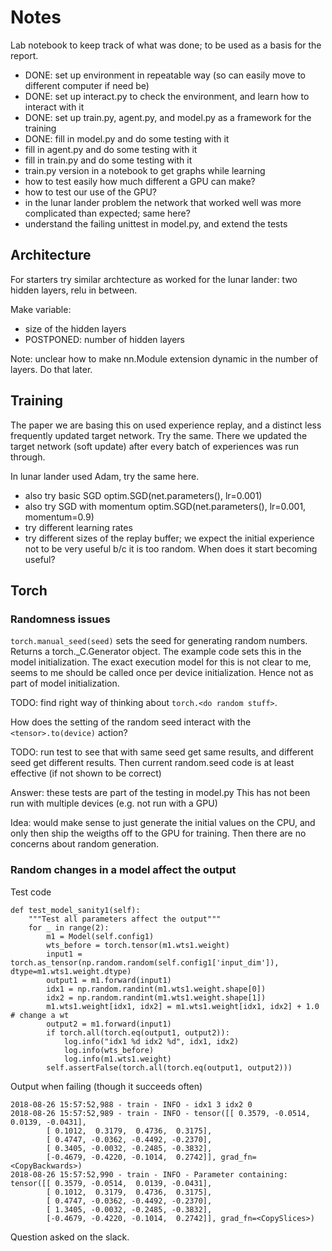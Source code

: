 # Notes

Lab notebook to keep track of what was done; to be used as a basis for the report.

- DONE: set up environment in repeatable way (so can easily move to different computer if need be)
- DONE: set up interact.py to check the environment, and learn how to interact with it
- DONE: set up train.py, agent.py, and model.py as a framework for the training
- DONE: fill in model.py and do some testing with it
- fill in agent.py and do some testing with it
- fill in train.py and do some testing with it
- train.py version in a notebook to get graphs while learning
- how to test easily how much different a GPU can make?
- how to test our use of the GPU?
- in the lunar lander problem the network that worked well was more complicated than expected; same here?
- understand the failing unittest in model.py, and extend the tests

## Architecture

For starters try similar archtecture as worked for the lunar lander: two hidden layers, relu in between.

Make variable:
- size of the hidden layers
- POSTPONED: number of hidden layers

Note: unclear how to make nn.Module extension dynamic in the number of layers.  Do that later.

## Training

The paper we are basing this on used experience replay, and a distinct less frequently updated target network.  Try
the same.  There we updated the target network (soft update) after every batch of experiences was run through.

In lunar lander used Adam, try the same here.

- also try basic SGD optim.SGD(net.parameters(), lr=0.001)
- also try SGD with momentum optim.SGD(net.parameters(), lr=0.001, momentum=0.9)
- try different learning rates
- try different sizes of the replay buffer; we expect the initial experience not to be very useful b/c it is too random.
  When does it start becoming useful?
  
## Torch

### Randomness issues

`torch.manual_seed(seed)` sets the seed for generating random numbers.  Returns a torch._C.Generator object.  The
example code sets this in the model initialization.  The exact execution model for this is not clear to me, seems to me
should be called once per device initialization.  Hence not as part of model initialization.

TODO: find right way of thinking about `torch.<do random stuff>`.

How does the setting of the random seed interact with the `<tensor>.to(device)` action?

TODO: run test to see that with same seed get same results, and different seed get different results.  Then current
random.seed code is at least effective (if not shown to be correct)

Answer: these tests are part of the testing in model.py  This has not been run with multiple devices (e.g. not run
with a GPU)

Idea: would make sense to just generate the initial values on the CPU, and only then ship the weigths off to the GPU
for training.  Then there are no concerns about random generation.

### Random changes in a model affect the output

Test code

    def test_model_sanity1(self):
        """Test all parameters affect the output"""
        for _ in range(2):
            m1 = Model(self.config1)
            wts_before = torch.tensor(m1.wts1.weight)
            input1 = torch.as_tensor(np.random.random(self.config1['input_dim']), dtype=m1.wts1.weight.dtype)
            output1 = m1.forward(input1)
            idx1 = np.random.randint(m1.wts1.weight.shape[0])
            idx2 = np.random.randint(m1.wts1.weight.shape[1])
            m1.wts1.weight[idx1, idx2] = m1.wts1.weight[idx1, idx2] + 1.0   # change a wt
            output2 = m1.forward(input1)
            if torch.all(torch.eq(output1, output2)):
                log.info("idx1 %d idx2 %d", idx1, idx2)
                log.info(wts_before)
                log.info(m1.wts1.weight)
            self.assertFalse(torch.all(torch.eq(output1, output2)))

Output when failing (though it succeeds often)        
            
    2018-08-26 15:57:52,988 - train - INFO - idx1 3 idx2 0
    2018-08-26 15:57:52,989 - train - INFO - tensor([[ 0.3579, -0.0514,  0.0139, -0.0431],
            [ 0.1012,  0.3179,  0.4736,  0.3175],
            [ 0.4747, -0.0362, -0.4492, -0.2370],
            [ 0.3405, -0.0032, -0.2485, -0.3832],
            [-0.4679, -0.4220, -0.1014,  0.2742]], grad_fn=<CopyBackwards>)
    2018-08-26 15:57:52,990 - train - INFO - Parameter containing:
    tensor([[ 0.3579, -0.0514,  0.0139, -0.0431],
            [ 0.1012,  0.3179,  0.4736,  0.3175],
            [ 0.4747, -0.0362, -0.4492, -0.2370],
            [ 1.3405, -0.0032, -0.2485, -0.3832],
            [-0.4679, -0.4220, -0.1014,  0.2742]], grad_fn=<CopySlices>)
            
Question asked on the slack.
